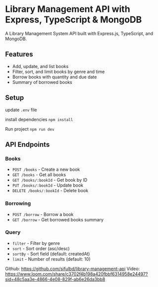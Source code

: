 # Library Management API with Express, TypeScript & MongoDB

A Library Management System API built with Express.js, TypeScript, and MongoDB.

## Features

-   Add, update, and list books
-   Filter, sort, and limit books by genre and time
-   Borrow books with quantity and due date
-   Summary of borrowed books

## Setup

update `.env` file

install dependencies `npm install`

Run project `npm run dev`

## API Endpoints

### Books

-   `POST /books` - Create a new book
-   `GET /books` - Get all books
-   `GET /books/:bookId` - Get book by ID
-   `PUT /books/:bookId` - Update book
-   `DELETE /books/:bookId` - Delete book

### Borrowing

-   `POST /borrow` - Borrow a book
-   `GET /borrow` - Get borrowed books summary

### Query

-   `filter` - Filter by genre
-   `sort` - Sort order (asc/desc)
-   `sortBy` - Sort field (default: createdAt)
-   `limit` - Number of results (default: 10)

Github: https://github.com/sifulbd/library-management-api
Video: https://www.loom.com/share/c3702f4b198a420fbbf6314958e24497?sid=48c5aa3e-4866-4e08-829f-ab6e26da3bb8
